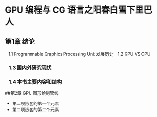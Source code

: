 # GPU 编程与 CG 语言之阳春白雪下里巴人

## 第1章 绪论
 &ensp; 1.1  Programmable Graphics Processing Unit 发展历史
 &ensp; 1.2  GPU VS CPU
### &ensp; 1.3  国内外研究现状
### &ensp; 1.4  本书主要内容和结构
##第2章 GPU 图形绘制管线
- 第二项嵌套的第一个元素
- 第二项嵌套的第二个元素
